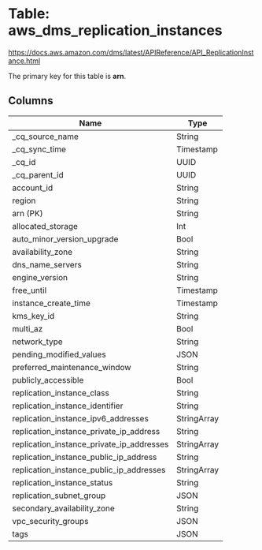 # Table: aws_dms_replication_instances

https://docs.aws.amazon.com/dms/latest/APIReference/API_ReplicationInstance.html

The primary key for this table is **arn**.

## Columns

| Name          | Type          |
| ------------- | ------------- |
|_cq_source_name|String|
|_cq_sync_time|Timestamp|
|_cq_id|UUID|
|_cq_parent_id|UUID|
|account_id|String|
|region|String|
|arn (PK)|String|
|allocated_storage|Int|
|auto_minor_version_upgrade|Bool|
|availability_zone|String|
|dns_name_servers|String|
|engine_version|String|
|free_until|Timestamp|
|instance_create_time|Timestamp|
|kms_key_id|String|
|multi_az|Bool|
|network_type|String|
|pending_modified_values|JSON|
|preferred_maintenance_window|String|
|publicly_accessible|Bool|
|replication_instance_class|String|
|replication_instance_identifier|String|
|replication_instance_ipv6_addresses|StringArray|
|replication_instance_private_ip_address|String|
|replication_instance_private_ip_addresses|StringArray|
|replication_instance_public_ip_address|String|
|replication_instance_public_ip_addresses|StringArray|
|replication_instance_status|String|
|replication_subnet_group|JSON|
|secondary_availability_zone|String|
|vpc_security_groups|JSON|
|tags|JSON|